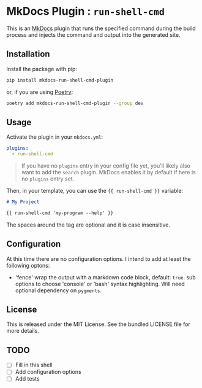 # MkDocs Plugin : `run-shell-cmd`

<!-- [![PyPI version](https://badge.fury.io/py/mkdocs-latest-git-tag-plugin.svg)](https://badge.fury.io/py/mkdocs-latest-git-tag-plugin) -->

This is an [MkDocs](https://www.mkdocs.org/) plugin that runs the specified
command during the build process and injects the command and output into the
generated site.

## Installation

Install the package with pip:

```bash
pip install mkdocs-run-shell-cmd-plugin
```

or, if you are using [Poetry](https://python-poetry.org):

```bash
poetry add mkdocs-run-shell-cmd-plugin --group dev
```

## Usage

Activate the plugin in your `mkdocs.yml`:

```yaml
plugins:
  - run-shell-cmd
```

 > If you have no `plugins` entry in your config file yet, you'll likely also
want to add the `search` plugin. MkDocs enables it by default if  here is no
`plugins` entry set.

Then, in your template, you can use the `{{ run-shell-cmd }}` variable:

```markdown
# My Project

{{ run-shell-cmd 'my-program --help' }}
```

The spaces around the tag are optional and it is case insensitive.

## Configuration

At this time there are no configuration options. I intend to add at least the
following optons:

- 'fence' wrap the output with a markdown code block, default: `true`. sub
  options to choose 'console' or 'bash' syntax highlighting. Will need optional
  dependency on `pygments`.

## License

This is released under the MIT License. See the bundled LICENSE file for more
details.

## TODO

- [ ] Fill in this shell
- [ ] Add configuration options
- [ ] Add tests
